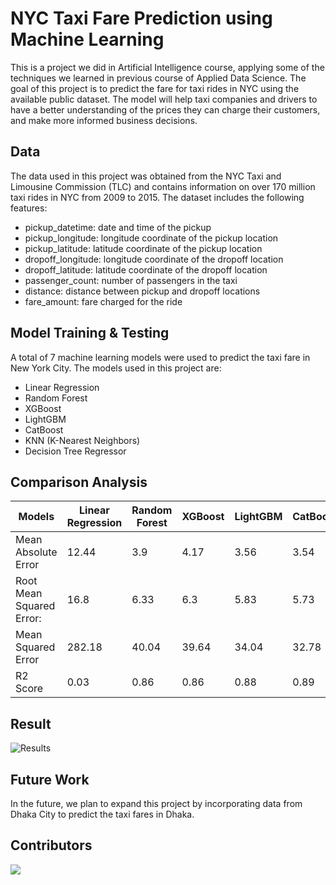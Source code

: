 # NYC Taxi Fare Prediction using Machine Learning

This is a project we did in Artificial Intelligence course, applying some of the techniques we learned in previous
course of Applied Data Science. The goal of this project is to predict the fare for taxi rides in NYC using the
available public dataset. The model will help taxi companies and drivers to have a better understanding of the prices
they can charge their customers, and make more informed business decisions.

## Data

The data used in this project was obtained from the NYC Taxi and Limousine Commission (TLC) and contains information on
over 170 million taxi rides in NYC from 2009 to 2015. The dataset includes the following features:

- pickup_datetime: date and time of the pickup
- pickup_longitude: longitude coordinate of the pickup location
- pickup_latitude: latitude coordinate of the pickup location
- dropoff_longitude: longitude coordinate of the dropoff location
- dropoff_latitude: latitude coordinate of the dropoff location
- passenger_count: number of passengers in the taxi
- distance: distance between pickup and dropoff locations
- fare_amount: fare charged for the ride

## Model Training & Testing

A total of 7 machine learning models were used to predict the taxi fare in New York City. The models used in this
project are:

- Linear Regression
- Random Forest
- XGBoost
- LightGBM
- CatBoost
- KNN (K-Nearest Neighbors)
- Decision Tree Regressor

## Comparison Analysis

| Models                   | Linear Regression | Random Forest | XGBoost | LightGBM | CatBoost | KNN    | Decision Tree |
| ------------------------ | ----------------- | ------------- | ------- | -------- | -------- | ------ | ------------- |
| Mean Absolute Error      | 12.44             | 3.9           | 4.17    | 3.56     | 3.54     | 4      | 4.74          |
| Root Mean Squared Error: | 16.8              | 6.33          | 6.3     | 5.83     | 5.73     | 6.63   | 7.95          |
| Mean Squared Error       | 282.18            | 40.04         | 39.64   | 34.04    | 32.78    |  43.97 |  63.32        |
| R2 Score                 | 0.03              | 0.86          | 0.86    | 0.88     | 0.89     | 0.85   | 0.78          |

## Result

![Results](results.png)

## Future Work

In the future, we plan to expand this project by incorporating data from Dhaka City to predict the taxi fares in Dhaka.

## Contributors

<a href="https://github.com/errhythm/NYCTaxiFarePred-Extended/graphs/contributors">
  <img src="https://contrib.rocks/image?repo=errhythm/NYCTaxiFarePred-Extended" />
</a>

